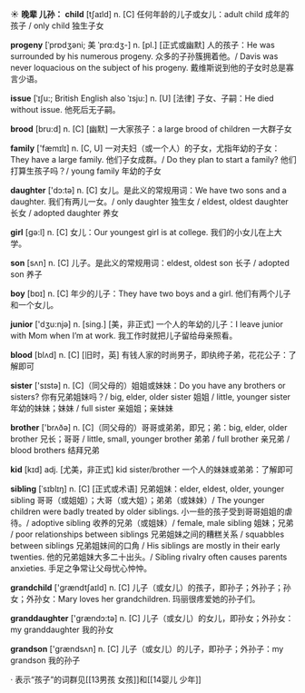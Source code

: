 ☀ <span class="category">**晚辈 儿孙：**</span>
<span class="vocabulary">**child**</span> [tʃaɪld] 
<span class="definition">n. [C] 任何年龄的儿子或女儿：</span>adult child 成年的孩子 / only child 独生子女
           
<span class="vocabulary">**progeny**</span> [ˈprɒdʒəni; 美 ˈprɑ:dʒ-]
<span class="definition">n. [pl.] [正式或幽默] 人的孩子：</span>He was surrounded by his numerous progeny. 众多的子孙簇拥着他。/ Davis was never loquacious on the subject of his progeny. 戴维斯说到他的子女时总是寡言少语。
           
<span class="vocabulary">**issue**</span> [ˈɪʃu:; British English also ˈɪsju:]
<span class="definition">n. [U] [法律] 子女、子嗣：</span>He died without issue. 他死后无子嗣。           

<span class="vocabulary">**brood**</span> [bru:d]
<span class="definition">n. [C] [幽默] 一大家孩子：</span>a large brood of children 一大群子女
 
<span class="vocabulary">**family**</span> ['fæmɪlɪ] 
<span class="definition">n. [C, U] 一对夫妇（或一个人）的子女，尤指年幼的子女：</span>They have a large family. 他们子女成群。/ Do they plan to start a family? 他们打算生孩子吗？/ young family 年幼的子女

<span class="vocabulary">**daughter**</span> ['dɔ:tə] 
<span class="definition">n. [C] 女儿。是此义的常规用词：</span>We have two sons and a daughter. 我们有两儿一女。/ only daughter 独生女 / eldest, oldest daughter 长女 / adopted daughter 养女

<span class="vocabulary">**girl**</span> [ɡə:l] 
<span class="definition">n. [C] 女儿：</span>Our youngest girl is at college. 我们的小女儿在上大学。

<span class="vocabulary">**son**</span> [sʌn] 
<span class="definition">n. [C] 儿子。是此义的常规用词：</span>eldest, oldest son 长子 / adopted son 养子

<span class="vocabulary">**boy**</span> [bɒɪ] 
<span class="definition">n. [C] 年少的儿子：</span>They have two boys and a girl. 他们有两个儿子和一个女儿。

<span class="vocabulary">**junior**</span> ['dӡu:njə] 
<span class="definition">n. [sing.] [美，非正式] 一个人的年幼的儿子：</span>I leave junior with Mom when I’m at work. 我工作时就把儿子留给母亲照看。

<span class="vocabulary">**blood**</span> [blʌd] 
<span class="definition">n. [C] [旧时，英] 有钱人家的时尚男子，即纨绔子弟，花花公子：</span>了解即可

<span class="vocabulary">**sister**</span> ['sɪstə] 
<span class="definition">n. [C]（同父母的）姐姐或妹妹：</span>Do you have any brothers or sisters? 你有兄弟姐妹吗？/ big, elder, older sister 姐姐 / little, younger sister 年幼的妹妹；妹妹 / full sister 亲姐姐；亲妹妹

<span class="vocabulary">**brother**</span> ['brʌðə] 
<span class="definition">n. [C]（同父母的）哥哥或弟弟，即兄；弟：</span>big, elder, older brother 兄长；哥哥 / little, small, younger brother 弟弟 / full brother 亲兄弟 / blood brothers 结拜兄弟

<span class="vocabulary">**kid**</span> [kɪd] 
<span class="definition">adj. [尤美，非正式] kid sister/brother 一个人的妹妹或弟弟：</span>了解即可
           
<span class="vocabulary">**sibling**</span> [ˈsɪblɪŋ]
<span class="definition">n. [C] [正式或术语] 兄弟姐妹：</span>elder, eldest, older, younger sibling 哥哥（或姐姐）；大哥（或大姐）；弟弟（或妹妹）/ The younger children were badly treated by older siblings. 小一些的孩子受到哥哥姐姐的虐待。/ adoptive sibling 收养的兄弟（或姐妹）/ female, male sibling 姐妹；兄弟 / poor relationships between siblings 兄弟姐妹之间的糟糕关系 / squabbles between siblings 兄弟姐妹间的口角 / His siblings are mostly in their early twenties. 他的兄弟姐妹大多二十出头。/ Sibling rivalry often causes parents anxieties. 手足之争常让父母忧心忡忡。

<span class="vocabulary">**grandchild**</span> ['ɡrændtʃaɪld] 
<span class="definition">n. [C] 儿子（或女儿）的孩子，即孙子；外孙子；孙女；外孙女：</span>Mary loves her grandchildren. 玛丽很疼爱她的孙子们。

<span class="vocabulary">**granddaughter**</span> ['ɡrændɔ:tə] 
<span class="definition">n. [C] 儿子（或女儿）的女儿，即孙女；外孙女：</span>my granddaughter 我的孙女

<span class="vocabulary">**grandson**</span> ['ɡrændsʌn] 
<span class="definition">n. [C] 儿子（或女儿）的儿子，即孙子；外孙子：</span>my grandson 我的孙子

· 表示“孩子”的词群见[[13男孩 女孩]]和[[14婴儿 少年]]


